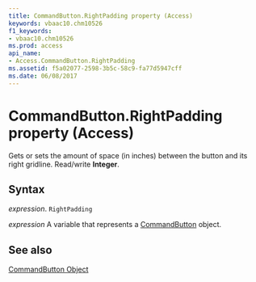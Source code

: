 ```yaml
---
title: CommandButton.RightPadding property (Access)
keywords: vbaac10.chm10526
f1_keywords:
- vbaac10.chm10526
ms.prod: access
api_name:
- Access.CommandButton.RightPadding
ms.assetid: f5a02077-2598-3b5c-58c9-fa77d5947cff
ms.date: 06/08/2017
---
```



# CommandButton.RightPadding property (Access)

Gets or sets the amount of space (in inches) between the button and its right gridline. Read/write  **Integer**.


## Syntax

_expression_. `RightPadding`

_expression_ A variable that represents a [CommandButton](Access.CommandButton.md) object.


## See also


[CommandButton Object](Access.CommandButton.md)

